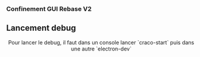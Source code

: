 ### Confinement GUI Rebase V2

## Lancement debug
<center>
Pour lancer le debug, il faut dans un console lancer `craco-start` puis dans une autre `electron-dev`
</center>
